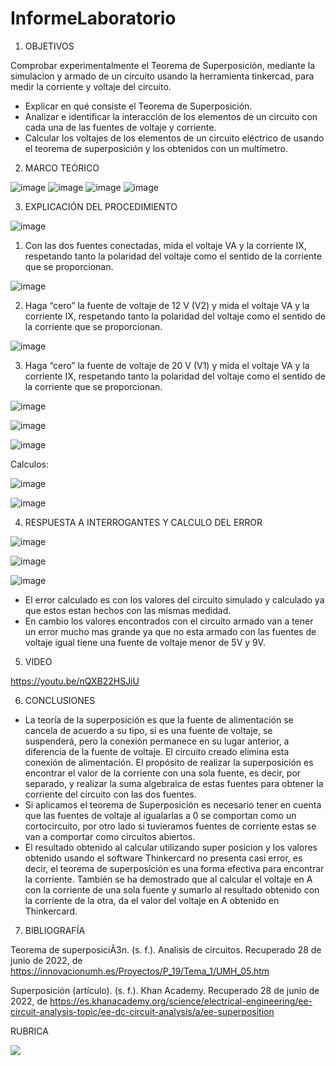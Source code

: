 # InformeLaboratorio


1. OBJETIVOS

Comprobar experimentalmente el Teorema de Superposición, mediante la simulacion y armado de un circuito usando la herramienta tinkercad, para medir la corriente y voltaje del circuito.

* Explicar en qué consiste el Teorema de Superposición.
* Analizar e identificar la interacción de los elementos de un circuito con cada una de las fuentes de voltaje y corriente.
* Calcular los voltajes de los elementos de un circuito eléctrico de usando el teorema de superposición y los obtenidos con un multímetro.

2. MARCO TEÓRICO 

![image](https://user-images.githubusercontent.com/105679480/176570800-0fa4cbb6-f333-473f-894c-76339f1597e2.png)
![image](https://user-images.githubusercontent.com/105679480/176570831-9ddd7ed7-e290-48ae-ad19-0921b70d3cd5.png)
![image](https://user-images.githubusercontent.com/105679480/176570875-88b59dd2-6060-4fd3-a84b-dbcddce4c64a.png)
![image](https://user-images.githubusercontent.com/105679480/176570911-af1deb51-0dec-46f0-ba6e-bcc99e448bc8.png)


3. EXPLICACIÓN DEL PROCEDIMIENTO

![image](https://user-images.githubusercontent.com/105570939/176661052-8b9495c1-aafc-49f1-99be-d7158d8d3c2d.png)

1. Con las dos fuentes conectadas, mida el voltaje VA y la corriente IX, respetando tanto la polaridad del voltaje como el sentido de la corriente que se proporcionan.

![image](https://user-images.githubusercontent.com/105570939/176664911-b0007268-ef01-4e7d-847e-bcb7831a595c.png)

2. Haga “cero” la fuente de voltaje de 12 V (V2) y mida el voltaje VA y la corriente IX, respetando tanto la polaridad del voltaje como el sentido de la corriente que se proporcionan.

![image](https://user-images.githubusercontent.com/105570939/176665110-cf964aec-7be6-43ca-8f61-a61159bdc365.png)

3. Haga “cero” la fuente de voltaje de 20 V (V1) y mida el voltaje VA y la corriente IX, respetando tanto la polaridad del voltaje como el sentido de la corriente que se proporcionan.

![image](https://user-images.githubusercontent.com/105570939/176665374-f771ab9d-36b5-4445-ada1-0365bd21c4aa.png)

![image](https://user-images.githubusercontent.com/105570939/176666396-d48b1963-c100-4ec1-95aa-5487eca9a5de.png)

![image](https://user-images.githubusercontent.com/105570939/176675552-84715e8c-5412-42fd-9020-dc393fb6dd52.png)


Calculos:

![image](https://user-images.githubusercontent.com/105570939/176686164-9a7687ca-7cb9-483c-8b2f-51b5384c1b60.png)

![image](https://user-images.githubusercontent.com/105570939/176669917-1f872dd4-1452-46ff-9ebf-d4e50b1b3f67.png)

4. RESPUESTA A INTERROGANTES Y CALCULO DEL ERROR

![image](https://user-images.githubusercontent.com/105570939/176681417-23851e7f-d7fc-4cca-a16f-141140683e40.png)

![image](https://user-images.githubusercontent.com/105570939/176682869-3baf2790-60d5-4574-99a4-b21bb35b06f2.png)

![image](https://user-images.githubusercontent.com/105570939/176683229-0c534333-77f3-4bde-b6a2-3c1b90b15935.png)

* El error calculado es con los valores del circuito simulado y calculado ya que estos estan hechos con las mismas medidad.
* En cambio los valores encontrados con el circuito armado van a tener un error mucho mas grande ya que no esta armado con las fuentes de voltaje igual tiene una fuente de voltaje menor de 5V y 9V.

5. VIDEO

https://youtu.be/nQXB22HSJiU

6. CONCLUSIONES

* La teoría de la superposición es que la fuente de alimentación se cancela de acuerdo a su tipo, si es una fuente de voltaje, se suspenderá, pero la conexión permanece en su lugar anterior, a diferencia de la fuente de voltaje. El circuito creado elimina esta conexión de alimentación. El propósito de realizar la superposición es encontrar el valor de la corriente con una sola fuente, es decir, por separado, y realizar la suma algebraica de estas fuentes para obtener la corriente del circuito con las dos fuentes.
* Si aplicamos el teorema de Superposición es necesario tener en cuenta que las fuentes de voltaje al igualarlas a 0 se comportan como un cortocircuito, por otro lado si tuvieramos fuentes de corriente estas se van a comportar como circuitos abiertos.
* El resultado obtenido al calcular utilizando super posicion y los valores obtenido usando el software Thinkercard no presenta casi error, es decir, el teorema de superposición es una forma efectiva para encontrar la corriente. También se ha demostrado que al calcular el voltaje en A con la corriente de una sola fuente y sumarlo al resultado obtenido con la corriente de la otra, da el valor del voltaje en A obtenido en Thinkercard.


7. BIBLIOGRAFÍA

Teorema de superposiciÃ3n. (s. f.). Analisis de circuitos. Recuperado 28 de junio de 2022, de https://innovacionumh.es/Proyectos/P_19/Tema_1/UMH_05.htm

Superposición (artículo). (s. f.). Khan Academy. Recuperado 28 de junio de 2022, de https://es.khanacademy.org/science/electrical-engineering/ee-circuit-analysis-topic/ee-dc-circuit-analysis/a/ee-superposition


RUBRICA

![](https://github.com/doalulema/InformeLaboratorio/blob/main/Laboratorio.png)
